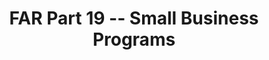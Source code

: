 ---
title: "FAR Part 19 -- Small Business Programs"
description: "This part implements the acquisition-related sections of the Small Business Act ( 10 U.S.C. 3063-3064 and 3203), applicable sections of the Armed Services Procurement Act ( 10 U.S.C. 2302, et seq.), 41 U.S.C. 3104, and Executive Order 12138, May 18, 1979."
url-link: "https://www.acquisition.gov/far/part-19"
type: "HTML"
gov-only: "false"
is-external: "true"
publication-date: "June 01, 2023"
reading-time: "15"
resource-type: "Guidance"
filter: "p-filter"
audience: "contracts-acquisitions"
branded-offerings: "acquisition-policy-it-category"
---